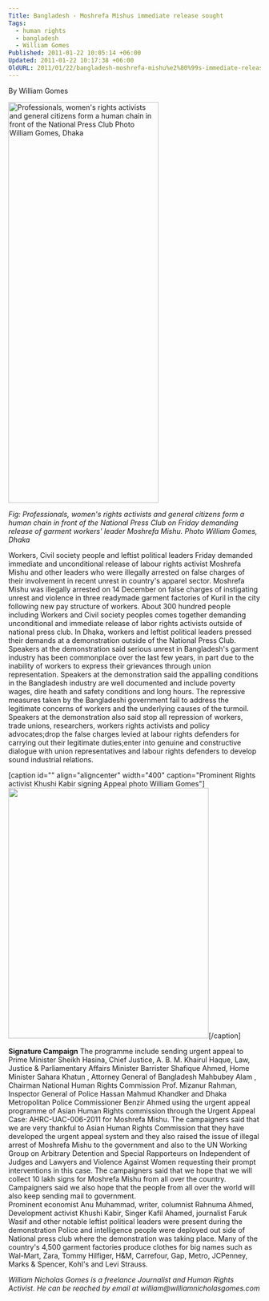 ```yaml
---
Title: Bangladesh - Moshrefa Mishus immediate release sought
Tags:
  - human rights
  - bangladesh
  - William Gomes
Published: 2011-01-22 10:05:14 +06:00
Updated: 2011-01-22 10:17:38 +06:00
OldURL: 2011/01/22/bangladesh-moshrefa-mishu%e2%80%99s-immediate-release-sought/
---
```


By William Gomes


<img alt="Professionals, women's rights activists and general citizens form a human chain in front of the National Press Club Photo William Gomes, Dhaka" src="https://farm6.static.flickr.com/5201/5377139162_877515cd6f_b.jpg" width="300" height="800" />

_Fig: Professionals, women's rights activists and general citizens form a human chain in front of the National Press Club on Friday demanding release of garment workers' leader Moshrefa Mishu. Photo William Gomes, Dhaka_

Workers, Civil society people and leftist political leaders Friday demanded immediate and unconditional release of labour rights activist Moshrefa Mishu and other leaders who were illegally arrested on false charges of their involvement in recent unrest in country's apparel sector.
Moshrefa Mishu was illegally arrested on 14 December on false charges of instigating unrest and violence in three readymade garment factories of Kuril in the city following new pay structure of workers.
About 300 hundred people including Workers and Civil society peoples comes together demanding unconditional and immediate release of labor rights activists outside of national press club. 
In Dhaka, workers and leftist political leaders pressed their demands at a demonstration outside of the National Press Club. 
Speakers at the demonstration said serious unrest in Bangladesh's garment industry has been commonplace over the last few years, in part due to the inability of workers to express their grievances through union representation. 
Speakers at the demonstration said the appalling conditions in the Bangladesh industry are well documented and include poverty wages, dire heath and safety conditions and long hours. The repressive measures taken by the Bangladeshi government fail to address the legitimate concerns of workers and the underlying causes of the turmoil.
Speakers at the demonstration  also said stop all repression of workers, trade unions, researchers, workers rights activists and policy advocates;drop the false charges levied at labour rights defenders for carrying out their legitimate duties;enter into genuine and constructive dialogue with union representatives and labour rights defenders to develop sound industrial relations.

[caption id="" align="aligncenter" width="400" caption="Prominent Rights activist Khushi Kabir signing Appeal photo William Gomes"]<img alt="" src="https://farm6.static.flickr.com/5288/5377147894_2af5b8f95c_b.jpg" width="400" height="500" />[/caption]


**Signature Campaign**
The programme include sending  urgent appeal  to Prime Minister Sheikh Hasina, Chief Justice, A. B. M. Khairul Haque, Law, Justice & Parliamentary Affairs Minister Barrister Shafique Ahmed, Home Minister  Sahara Khatun , Attorney General of Bangladesh Mahbubey Alam , Chairman National Human Rights Commission Prof. Mizanur Rahman, Inspector General of Police Hassan Mahmud Khandker and Dhaka Metropolitan Police Commissioner Benzir Ahmed using  the  urgent appeal programme of Asian Human Rights commission through the Urgent Appeal Case: AHRC-UAC-006-2011 for Moshrefa Mishu.   The campaigners said that we are very thankful to Asian Human Rights Commission that they have developed the urgent appeal system and they also raised the issue of illegal arrest of Moshrefa Mishu to the government and also to the UN Working Group on Arbitrary Detention and Special Rapporteurs on Independent of Judges and Lawyers and Violence Against Women requesting their prompt interventions in this case. 
The campaigners said that we hope that we will collect 10 lakh signs for Moshrefa Mishu from all over the country. Campaigners said we also hope that the people from all over the world will also keep sending mail to government.  
Prominent economist Anu Muhammad, writer, columnist Rahnuma Ahmed, Development activist Khushi Kabir, Singer Kafil Ahamed, journalist Faruk Wasif and other notable leftist political leaders were present during the demonstration 
Police and intelligence people were deployed out side of National press club where the demonstration was taking place.
Many of the country's 4,500 garment factories produce clothes for big names such as Wal-Mart, Zara, Tommy Hilfiger, H&M, Carrefour, Gap, Metro, JCPenney, Marks & Spencer, Kohl's and Levi Strauss.


_William Nicholas Gomes is a freelance Journalist and Human Rights Activist. He can be reached by email at william@williamnicholasgomes.com_